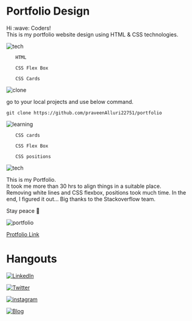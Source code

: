 # Portfolio Design
<p> 
Hi :wave: Coders!
<br> This is my portfolio website design using HTML & CSS technologies.
</p>


![tech](https://img.shields.io/badge/Tech%20Involved-FF8800?style=for-the-badge&logoColor=white)
<ul>

`HTML`

`CSS Flex Box`

`CSS Cards`



</ul> 

![clone](https://img.shields.io/badge/How%20to%20Clone%20this%20project-7D4698?style=for-the-badge&logoColor=white)

<p> go to your local projects and use below command.</p>

 ``` git clone https://github.com/praveenAlluri22751/portfolio ```


![learning](https://img.shields.io/badge/learning%20curve%20on%20below%20topics%20while%20working%20on%20this%20Project-1997B5?style=for-the-badge&logoColor=white)

<ul>

`CSS cards`

`CSS Flex Box`

`CSS positions`


</ul> 

![tech](https://img.shields.io/badge/About%20project-23D90007?style=for-the-badge&logoColor=white)
<p>
This is my Portfolio.
<br>It took me more than 30 hrs to align things in a suitable place.<br>Removing white lines and CSS flexbox, positions took much time. In the end, I figured it out… Big thanks to the Stackoverflow team.
</p>

Stay peace :lotus_position:

![portfolio](./img/bgg.png)

[Protfolio Link](https://ipa-portfolio.netlify.app/)

# Hangouts

[![LinkedIn](https://img.shields.io/badge/linkedin-%230077B5.svg?style=for-the-badge&logo=linkedin&logoColor=white)](https://www.linkedin.com/in/praveen-alluri-b31962117/)

[![Twitter](https://badgen.net/badge/icon/twitter?icon=twitter&label)](https://twitter.com/Ugra1)

[![instagram](https://img.shields.io/badge/Instagram-0A66C2?style=for-the-badge&logo=instagram&logoColor=white)](https://www.instagram.com/ipa22751/)

[![Blog](https://img.shields.io/badge/Blog-FF5722?style=for-the-badge&logo=blogger&logoColor=white)](https://theyellowmultiverse.com/)
